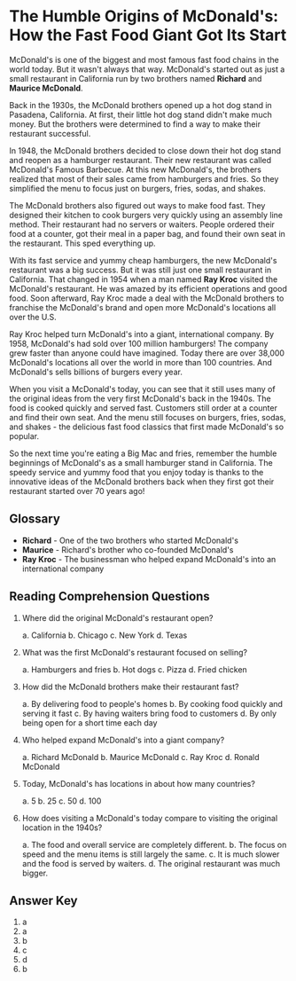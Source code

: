 # The Humble Origins of McDonald's: How the Fast Food Giant Got Its Start

McDonald's is one of the biggest and most famous fast food chains in the world today. But it wasn't always that way. McDonald's started out as just a small restaurant in California run by two brothers named **Richard** and **Maurice McDonald**.

Back in the 1930s, the McDonald brothers opened up a hot dog stand in Pasadena, California. At first, their little hot dog stand didn't make much money. But the brothers were determined to find a way to make their restaurant successful.

In 1948, the McDonald brothers decided to close down their hot dog stand and reopen as a hamburger restaurant. Their new restaurant was called McDonald's Famous Barbecue. At this new McDonald's, the brothers realized that most of their sales came from hamburgers and fries. So they simplified the menu to focus just on burgers, fries, sodas, and shakes.

The McDonald brothers also figured out ways to make food fast. They designed their kitchen to cook burgers very quickly using an assembly line method. Their restaurant had no servers or waiters. People ordered their food at a counter, got their meal in a paper bag, and found their own seat in the restaurant. This sped everything up.

With its fast service and yummy cheap hamburgers, the new McDonald's restaurant was a big success. But it was still just one small restaurant in California. That changed in 1954 when a man named **Ray Kroc** visited the McDonald's restaurant. He was amazed by its efficient operations and good food. Soon afterward, Ray Kroc made a deal with the McDonald brothers to franchise the McDonald's brand and open more McDonald's locations all over the U.S.

Ray Kroc helped turn McDonald's into a giant, international company. By 1958, McDonald's had sold over 100 million hamburgers! The company grew faster than anyone could have imagined. Today there are over 38,000 McDonald's locations all over the world in more than 100 countries. And McDonald's sells billions of burgers every year.

When you visit a McDonald's today, you can see that it still uses many of the original ideas from the very first McDonald's back in the 1940s. The food is cooked quickly and served fast. Customers still order at a counter and find their own seat. And the menu still focuses on burgers, fries, sodas, and shakes - the delicious fast food classics that first made McDonald's so popular.

So the next time you're eating a Big Mac and fries, remember the humble beginnings of McDonald's as a small hamburger stand in California. The speedy service and yummy food that you enjoy today is thanks to the innovative ideas of the McDonald brothers back when they first got their restaurant started over 70 years ago!

## Glossary

- **Richard** - One of the two brothers who started McDonald's
- **Maurice** - Richard's brother who co-founded McDonald's
- **Ray Kroc** - The businessman who helped expand McDonald's into an international company

## Reading Comprehension Questions

1. Where did the original McDonald's restaurant open?

   a. California
   b. Chicago
   c. New York
   d. Texas

2. What was the first McDonald's restaurant focused on selling?

   a. Hamburgers and fries
   b. Hot dogs
   c. Pizza
   d. Fried chicken

3. How did the McDonald brothers make their restaurant fast?

   a. By delivering food to people's homes
   b. By cooking food quickly and serving it fast
   c. By having waiters bring food to customers
   d. By only being open for a short time each day

4. Who helped expand McDonald's into a giant company?

   a. Richard McDonald
   b. Maurice McDonald
   c. Ray Kroc
   d. Ronald McDonald

5. Today, McDonald's has locations in about how many countries?

   a. 5
   b. 25
   c. 50
   d. 100

6. How does visiting a McDonald's today compare to visiting the original location in the 1940s?

   a. The food and overall service are completely different.
   b. The focus on speed and the menu items is still largely the same.
   c. It is much slower and the food is served by waiters.
   d. The original restaurant was much bigger.

## Answer Key

1. a
2. a
3. b
4. c
5. d
6. b
